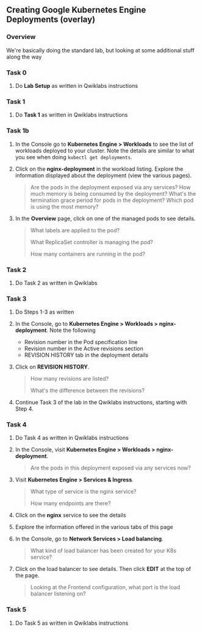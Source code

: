 ## Creating Google Kubernetes Engine Deployments (overlay)

### Overview

We're basically doing the standard lab, but looking at some additional stuff
along the way

### Task 0

1. Do **Lab Setup** as written in Qwiklabs instructions

### Task 1

1. Do **Task 1** as written in Qwiklabs instructions

### Task 1b

1. In the Console go to **Kubernetes Engine > Workloads** to see the list of
   workloads deployed to your cluster. Note the details are similar to what
   you see when doing `kubectl get deployments`.

2. Click on the **nginx-deployment** in the workload listing. Explore the 
   information displayed about the deployment (view the various pages).

   > Are the pods in the deployment exposed via any services?
   > How much memory is being consumed by the deployment?
   > What's the termination grace period for pods in the deployment?
   > Which pod is using the most memory?

3. In the **Overview** page, click on one of the managed pods to see details.

    > What labels are applied to the pod?
    >
    > What ReplicaSet controller is managing the pod?
    >
    > How many containers are running in the pod?

### Task 2

1. Do Task 2 as written in Qwiklabs

### Task 3

1. Do Steps 1-3 as written
2. In the Console, go to **Kubernetes Engine > Workloads > nginx-deployment**.
   Note the following

   * Revision number in the Pod specification line
   * Revision number in the Active revisions section
   * REVISION HISTORY tab in the deployment details

3. Click on **REVISION HISTORY**. 

    > How many revisions are listed?
    >
    > What's the difference between the revisions?

4. Continue Task 3 of the lab in the Qwiklabs instructions, starting with
   Step 4.

### Task 4

1. Do Task 4 as written in Qwiklabs instructions
2. In the Console, visit **Kubernetes Engine > Workloads > nginx-deployment**.
   
   > Are the pods in this deployment exposed via any services now?

3. Visit **Kubernetes Engine > Services & Ingress**.
   
   > What type of service is the nginx service?
   >
   > How many endpoints are there?

4. Click on the **nginx** service to see the details
5. Explore the information offered in the various tabs of this page
6. In the Console, go to **Network Services > Load balancing**.

    > What kind of load balancer has been created for your K8s service?

7. Click on the load balancer to see details. Then click **EDIT** at the top
   of the page.

   > Looking at the Frontend configuration, what port is the load balancer
   > listening on?

### Task 5

1. Do Task 5 as written in Qwiklabs instructions